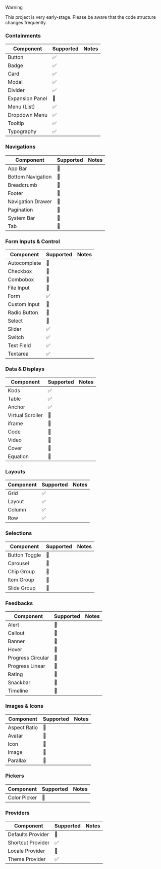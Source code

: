 > [!WARNING]  
> This project is very early-stage. Please be aware that the code structure changes frequently.

### Containments

| Component       | Supported | Notes |
| --------------- | --------- | ----- |
| Button          | ✅        |       |
| Badge           | ✅        |       |
| Card            | ✅        |       |
| Modal           | ✅        |       |
| Divider         | ✅        |       |
| Expansion Panel | 🚧        |       |
| Menu (List)     | ✅        |       |
| Dropdown Menu   | ✅        |       |
| Tooltip         | ✅        |       |
| Typography      | ✅        |       |

### Navigations

| Component         | Supported | Notes |
| ----------------- | --------- | ----- |
| App Bar           | 🚧        |       |
| Bottom Navigation | 🚧        |       |
| Breadcrumb        | 🚧        |       |
| Footer            | 🚧        |       |
| Navigation Drawer | 🚧        |       |
| Pagination        | 🚧        |       |
| System Bar        | 🚧        |       |
| Tab               | 🚧        |       |

### Form Inputs & Control

| Component    | Supported | Notes |
| ------------ | --------- | ----- |
| Autocomplete | 🚧        |       |
| Checkbox     | 🚧        |       |
| Combobox     | 🚧        |       |
| File Input   | 🚧        |       |
| Form         | ✅        |       |
| Custom Input | 🚧        |       |
| Radio Button | 🚧        |       |
| Select       | 🚧        |       |
| Slider       | ✅        |       |
| Switch       | ✅        |       |
| Text Field   | ✅        |       |
| Textarea     | ✅        |       |

### Data & Displays

| Component        | Supported | Notes |
| ---------------- | --------- | ----- |
| Kbds             | ✅        |       |
| Table            | ✅        |       |
| Anchor           | ✅        |       |
| Virtual Scroller | 🚧        |       |
| iframe           | 🚧        |       |
| Code             | 🚧        |       |
| Video            | 🚧        |       |
| Cover            | 🚧        |       |
| Equation         | 🚧        |       |

### Layouts

| Component | Supported | Notes |
| --------- | --------- | ----- |
| Grid      | ✅        |       |
| Layout    | ✅        |       |
| Column    | ✅        |       |
| Row       | ✅        |       |

### Selections

| Component     | Supported | Notes |
| ------------- | --------- | ----- |
| Button Toggle | 🚧        |       |
| Carousel      | 🚧        |       |
| Chip Group    | 🚧        |       |
| Item Group    | 🚧        |       |
| Slide Group   | 🚧        |       |

### Feedbacks

| Component         | Supported | Notes |
| ----------------- | --------- | ----- |
| Alert             | 🚧        |       |
| Callout           | 🚧        |       |
| Banner            | 🚧        |       |
| Hover             | 🚧        |       |
| Progress Circular | 🚧        |       |
| Progress Linear   | 🚧        |       |
| Rating            | 🚧        |       |
| Snackbar          | 🚧        |       |
| Timeline          | 🚧        |       |

### Images & Icons

| Component    | Supported | Notes |
| ------------ | --------- | ----- |
| Aspect Ratio | 🚧        |       |
| Avatar       | 🚧        |       |
| Icon         | 🚧        |       |
| Image        | 🚧        |       |
| Parallax     | 🚧        |       |

### Pickers

| Component    | Supported | Notes |
| ------------ | --------- | ----- |
| Color Picker | 🚧        |       |

### Providers

| Component         | Supported | Notes |
| ----------------- | --------- | ----- |
| Defaults Provider | 🚧        |       |
| Shortcut Provider | ✅        |       |
| Locale Provider   | 🚧        |       |
| Theme Provider    | ✅        |       |
